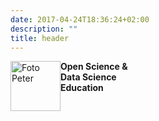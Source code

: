 ```yaml
---
date: 2017-04-24T18:36:24+02:00
description: ""
title: header
---
```


<img src="/img/petzi.jpg" alt="Foto Peter"
        style="width: 80px; height 80px; float: left"/>

<strong>Open Science &<br />
Data Science<br />
Education<br /></strong>

